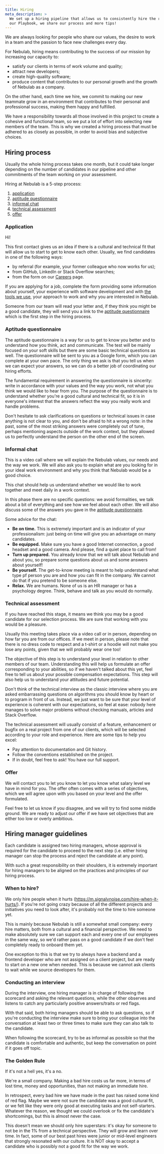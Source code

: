 ```yaml
---
title: Hiring
meta_description: >
  We set up a hiring pipeline that allows us to consistently hire the right people for our team. In
  our Playbook, we share our process and more tips!
---
```


We are always looking for people who share our values, the desire to work in a team and the passion
to face new challenges every day.

For Nebulab, hiring means contributing to the success of our mission by increasing our capacity to:

- satisfy our clients in terms of work volume and quality;
- attract new developers;
- create high-quality software;
- produce content that contributes to our personal growth and the growth of Nebulab as a company.

On the other hand, each time we hire, we commit to making our new teammate grow in an environment
that contributes to their personal and professional success, making them happy and fulfilled.

We have a responsibility towards all those involved in this project to create a cohesive and
functional team, so we put a lot of effort into selecting new members of the team. This is why we
created a hiring process that must be adhered to as closely as possible, in order to avoid bias and
subjective choices.

## Hiring process

Usually the whole hiring process takes one month, but it could take longer depending on the number
of candidates in our pipeline and other commitments of the team working on your assessment.

Hiring at Nebulab is a 5-step process:

1. [application](#application)
2. [aptitude questionnaire](#aptitude-questionnaire)
3. [informal chat](#informal-chat)
4. [technical assessment](#technical-assessment)
5. [offer](#offer)

### Application

Hi!

This first contact gives us an idea if there is a cultural and technical fit that will allow us
to start to get to know each other. Usually, we find candidates in one of the following ways:

- by referral (for example, your former colleague who now works for us);
- from GitHub, LinkedIn or Stack Overflow searches;
- from the form on our [Careers](https://nebulab.it/careers/) page.

If you are applying for a job, complete the form providing some information about yourself, your
experience with software development and with [the tools we use](https://nebulab.it/tools/), your
approach to work and why you are interested in Nebulab.

Someone from our team will read your letter and, if they think you might be a good candidate, they
will send you a link to the [aptitude questionnaire](#aptitude-questionnaire) which is the first
step in the hiring process.

### Aptitude questionnaire

The aptitude questionnaire is a way for us to get to know you better and to understand how you think,
act and communicate. The test will be mainly focused on your soft skills but there are some basic
technical questions as well. The questionnaire will be sent to you as a Google form, which you can
complete at your own pace. The only thing we ask is that you tell us when we can expect your answers,
so we can do a better job of coordinating our hiring efforts.

The fundamental requirement in answering the questionnaire is sincerity: write in accordance with
your values and the way you work, not what you think we would like to hear from you. The purpose of
the questionnaire is to understand whether you're a good cultural and technical fit, so it is in
everyone's interest that the answers reflect the way you really work and handle problems.

Don't hesitate to ask clarifications on questions or technical issues in case anything is not clear
to you, and don't be afraid to hit a wrong note: in the past, some of the most striking answers
were completely out of tune, perhaps mentioning aspects outside of the work context, but they
allowed us to perfectly understand the person on the other end of the screen.

### Informal chat

This is a video call where we will explain the Nebulab values, our needs and the way we work. We
will also ask you to explain what are you looking for in your ideal work environment and why you
think that Nebulab would be a good choice.

This chat should help us understand whether we would like to work together and meet daily in a work
context.

In this phase there are no specific questions: we avoid formalities, we talk about a bit of
everything and see how we feel about each other. We will also discuss some of the answers you gave
in the [aptitude questionnaire](#aptitude-questionnaire).

Some advice for the chat:

* **Be on time.** This is extremely important and is an indicator of your professionalism: just
  being on time will give you an advantage on many candidates.
* **Be equipped.** Make sure you have a good Internet connection, a good headset and a good camera.
  And please, find a quiet place to call from!
* **Turn up prepared.** You already know that we will talk about Nebulab and about you, so prepare
  some questions about us and some answers about yourself!
* **Be yourself.** The get-to-know meeting is meant to help understand what type pf person you are
  and how you can fit in the company. We cannot do that if you pretend to be someone else.
* **Relax.** We are humans. None of us is an HR manager or has a psychology degree. Think, behave
  and talk as you would do normally.

### Technical assessment

If you have reached this stage, it means we think you may be a good candidate for our selection
process. We are sure that working with you would be a pleasure.

Usually this meeting takes place via a video call or in person, depending on how far you are from
our offices. If we meet in person, please note that there is no dress code to respect and a t-shirt
or a hoodie will not make you lose any points, given that we will probably wear one too!

The objective of this step is to understand your level in relation to other members of our team.
Understanding this will help us formulate an offer corresponding to your abilities, so if we haven't
talked about this yet, feel free to tell us about your possible compensation expectations. This step
will also help us to understand your attitudes and future potential.

Don't think of the technical interview as the classic interview where you are asked embarrassing
questions on algorithms you should know by heart or to program in front of us. Instead, we just want
to be sure that your level of experience is coherent with our expectations, so feel at ease: nobody
here manages to solve major problems without checking manuals, articles and Stack Overflow.

The technical assessment will usually consist of a feature, enhancement or bugfix on a real project
from one of our clients, which will be selected according to your role and experience. Here are some
tips to help you excel:

- Pay attention to documentation and Git history.
- Follow the conventions established on the project.
- If in doubt, feel free to ask! You have our full support.

### Offer

We will contact you to let you know to let you know what salary level we have in mind for you.
The offer often comes with a series of objectives, which we will agree upon with you based on your
level and the offer formulated.

Feel free to let us know if you disagree, and we will try to find some middle ground. We are ready
to adjust our offer if we have set objectives that are either too low or overly ambitious.

## Hiring manager guidelines

Each candidate is assigned two hiring managers, whose approval is required for the candidate to
proceed to the next step (i.e. either hiring manager can stop the process and reject the candidate
at any point).

With such a great responsibility on their shoulders, it is extremely important for hiring managers
to be aligned on the practices and principles of our hiring process.

### When to hire?

We only hire people when it hurts (<https://m.signalvnoise.com/hire-when-it-hurts/>). If you're not
going crazy because of all the different projects and initiatives you need to look after, it's
probably not the time to hire someone yet.

This is mainly because Nebulab is still a somewhat small company: every hire matters, both from a
cultural and a financial perspective. We need to make absolutely sure we can support each and every
one of our employees in the same way, so we'd rather pass on a good candidate if we don't feel
completely ready to onboard them yet.

One exception to this is that we try to always have a backend and a frontend developer who are not
assigned on a client project, but are ready to start on a new one when needed. This is because we
cannot ask clients to wait while we source developers for them.

### Conducting an interview

During the interview, one hiring manager is in charge of following the scorecard and asking the
relevant questions, while the other observes and listens to catch any particularly positive
answers/traits or red flags.

With that said, both hiring managers should be able to ask questions, so if you're conducting the
interview make sure to bring your colleague into the conversation at least two or three times to
make sure they can also talk to the candidate.

When following the scorecard, try to be as informal as possible so that the candidate is comfortable
and authentic, but keep the conversation on point if it goes off topic.

### The Golden Rule

If it's not a hell yes, it's a no.

We're a small company. Making a bad hire costs us far more, in terms of lost time, money and
opportunities, than not making an immediate hire.

In retrospect, every bad hire we have made in the past has raised some kind of red flag. Maybe we
were not sure the candidate was a good cultural fit, or we felt like they were only good at
executing tasks and not self-starters. Whatever the reason, we thought we could overlook or fix the
candidate's shortcomings, but this is almost never the case.

This doesn't mean we should only hire superstars: it's okay for someone to not be in the 1% from a
technical perspective. They will grow and learn over time. In fact, some of our best past hires were
junior or mid-level engineers that strongly resonated with our culture. It is NOT okay to accept a
candidate who is possibly not a good fit for the way we work.
